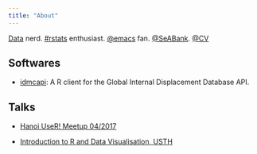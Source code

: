 ```yaml
---
title: "About"
---
```



[Data](https://www.linkedin.com/in/anchuvan/) nerd.
[#rstats](https://twitter.com/search?vertical=default&q=%23rstats&src=typd) enthusiast.
[@emacs](https://twitter.com/emacs) fan.
[@SeABank](https://seabank.com.vn/).
[@CV](https://www.dropbox.com/s/ob4arhubc8ob941/%5BCV%5D%20Chu%20Van%20An.pdf?dl=0)


## Softwares

* [idmcapi](https://github.com/chuvanan/idmcapi): A R client for the Global
  Internal Displacement Database API.

## Talks

* [Hanoi UseR! Meetup 04/2017](https://speakerdeck.com/chuvanan/intro-vis)

* [Introduction to R and Data Visualisation, USTH](https://usth.edu.vn/en/news/events/training-on-introduction-to-r-and-data-visualisation-5115.html)
